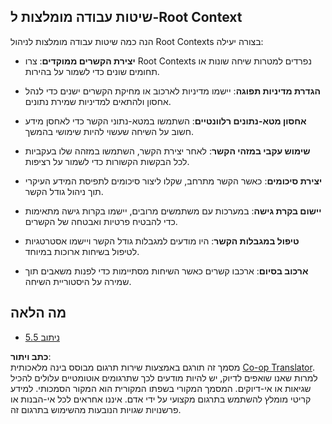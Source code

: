 <!--
CO_OP_TRANSLATOR_METADATA:
{
  "original_hash": "8311f46a35cf608c9780f39b62c9dc3f",
  "translation_date": "2025-06-13T00:25:28+00:00",
  "source_file": "05-AdvancedTopics/mcp-root-contexts/README.md",
  "language_code": "he"
}
-->
## שיטות עבודה מומלצות ל-Root Context

הנה כמה שיטות עבודה מומלצות לניהול Root Contexts בצורה יעילה:

- **יצירת הקשרים ממוקדים**: צרו Root Contexts נפרדים למטרות שיחה שונות או תחומים שונים כדי לשמור על בהירות.

- **הגדרת מדיניות תפוגה**: יישמו מדיניות לארכוב או מחיקת הקשרים ישנים כדי לנהל אחסון ולהתאים למדיניות שמירת נתונים.

- **אחסון מטא-נתונים רלוונטיים**: השתמשו במטא-נתוני הקשר כדי לאחסן מידע חשוב על השיחה שעשוי להיות שימושי בהמשך.

- **שימוש עקבי במזהי הקשר**: לאחר יצירת הקשר, השתמשו במזהה שלו בעקביות לכל הבקשות הקשורות כדי לשמור על רציפות.

- **יצירת סיכומים**: כאשר הקשר מתרחב, שקלו ליצור סיכומים לתפיסת המידע העיקרי תוך ניהול גודל הקשר.

- **יישום בקרת גישה**: במערכות עם משתמשים מרובים, יישמו בקרות גישה מתאימות כדי להבטיח פרטיות ואבטחה של הקשרים.

- **טיפול במגבלות הקשר**: היו מודעים למגבלות גודל הקשר ויישמו אסטרטגיות לטיפול בשיחות ארוכות במיוחד.

- **ארכוב בסיום**: ארכבו קשרים כאשר השיחות מסתיימות כדי לפנות משאבים תוך שמירה על היסטוריית השיחה.

## מה הלאה

- [5.5 ניתוב](../mcp-routing/README.md)

**כתב ויתור**:  
מסמך זה תורגם באמצעות שירות תרגום מבוסס בינה מלאכותית [Co-op Translator](https://github.com/Azure/co-op-translator). למרות שאנו שואפים לדיוק, יש להיות מודעים לכך שתרגומים אוטומטיים עלולים להכיל שגיאות או אי-דיוקים. המסמך המקורי בשפתו המקורית הוא המקור הסמכותי. למידע קריטי מומלץ להשתמש בתרגום מקצועי על ידי אדם. איננו אחראים לכל אי-הבנות או פרשנויות שגויות הנובעות מהשימוש בתרגום זה.